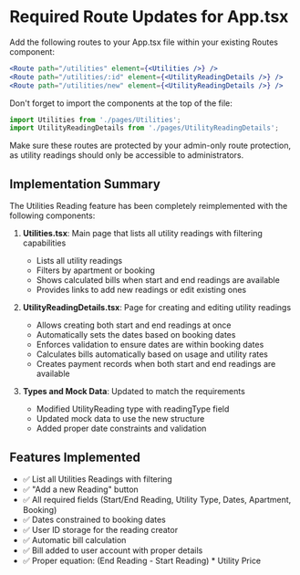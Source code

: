 # Required Route Updates for App.tsx

Add the following routes to your App.tsx file within your existing Routes component:

```jsx
<Route path="/utilities" element={<Utilities />} />
<Route path="/utilities/:id" element={<UtilityReadingDetails />} />
<Route path="/utilities/new" element={<UtilityReadingDetails />} />
```

Don't forget to import the components at the top of the file:

```jsx
import Utilities from './pages/Utilities';
import UtilityReadingDetails from './pages/UtilityReadingDetails';
```

Make sure these routes are protected by your admin-only route protection, as utility readings should only be accessible to administrators.

## Implementation Summary

The Utilities Reading feature has been completely reimplemented with the following components:

1. **Utilities.tsx**: Main page that lists all utility readings with filtering capabilities
   - Lists all utility readings
   - Filters by apartment or booking
   - Shows calculated bills when start and end readings are available
   - Provides links to add new readings or edit existing ones

2. **UtilityReadingDetails.tsx**: Page for creating and editing utility readings
   - Allows creating both start and end readings at once
   - Automatically sets the dates based on booking dates
   - Enforces validation to ensure dates are within booking dates
   - Calculates bills automatically based on usage and utility rates
   - Creates payment records when both start and end readings are available

3. **Types and Mock Data**: Updated to match the requirements
   - Modified UtilityReading type with readingType field
   - Updated mock data to use the new structure
   - Added proper date constraints and validation

## Features Implemented

- ✅ List all Utilities Readings with filtering
- ✅ "Add a new Reading" button
- ✅ All required fields (Start/End Reading, Utility Type, Dates, Apartment, Booking)
- ✅ Dates constrained to booking dates
- ✅ User ID storage for the reading creator
- ✅ Automatic bill calculation
- ✅ Bill added to user account with proper details
- ✅ Proper equation: (End Reading - Start Reading) * Utility Price 